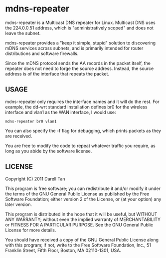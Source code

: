 mdns-repeater
==============

mdns-repeater is a Multicast DNS repeater for Linux. Multicast DNS uses the 224.0.0.51 address, which is "administratively scoped" and does not leave the subnet.

mdns-repeater provides a "keep it simple, stupid" solution to discovering mDNS services across subnets, and is primarily intended for router distributions and software firewalls.

Since the mDNS protocol sends the AA records in the packet itself, the repeater does not need to forge the source address. Instead, the source address is of the interface that repeats the packet.


USAGE
-----
mdns-repeater only requires the interface names and it will do the rest.
For example, the dd-wrt standard installation defines br0 for the wireless interface and vlan1 as the WAN interface, I would use:

    mdns-repeater br0 vlan1

You can also specify the -f flag for debugging, which prints packets as they are received.

You are free to modify the code to repeat whatever traffic you require, as long as you abide by the software license.


LICENSE
--------
Copyright (C) 2011 Darell Tan

This program is free software; you can redistribute it and/or
modify it under the terms of the GNU General Public License
as published by the Free Software Foundation; either version 2
of the License, or (at your option) any later version.

This program is distributed in the hope that it will be useful,
but WITHOUT ANY WARRANTY; without even the implied warranty of
MERCHANTABILITY or FITNESS FOR A PARTICULAR PURPOSE.  See the
GNU General Public License for more details.

You should have received a copy of the GNU General Public License
along with this program; if not, write to the Free Software
Foundation, Inc., 51 Franklin Street, Fifth Floor, Boston, MA  02110-1301, USA.

